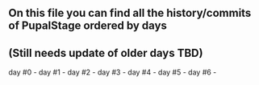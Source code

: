 ## On this file you can find all the history/commits of PupalStage ordered by days

(Still needs update of older days TBD)
---


day #0 - 
day #1 - 
day #2 - 
day #3 - 
day #4 -
day #5 -
day #6 - 
